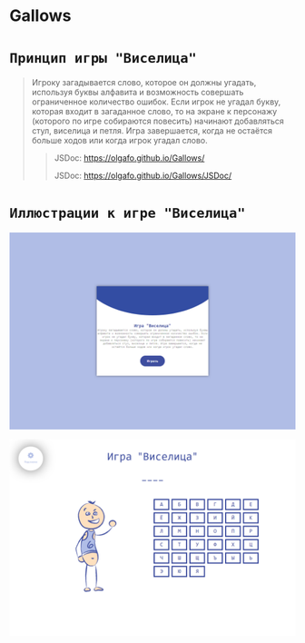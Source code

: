 # Gallows
# `Принцип игры "Виселица"`
> Игроку загадывается слово, которое он должны угадать, используя буквы алфавита и возможность совершать ограниченное количество ошибок. Если игрок не угадал букву, которая входит в загаданное слово, то на экране к персонажу (которого по игре собираются повесить) начинают добавляться стул, виселица и петля. Игра завершается, когда не остаётся больше ходов или когда игрок угадал слово.
>
>> JSDoc: https://olgafo.github.io/Gallows/
>>
>> JSDoc: https://olgafo.github.io/Gallows/JSDoc/
# `Иллюстрации к игре "Виселица"`
<div align="center">
  <img src="screenshot//screenshot_0.png" width="750" alt="Стартовая страница"/>
  <p></p>
  <img src="screenshot//screenshot_1.png" width="750" alt="Главная страница"/>
</div>

